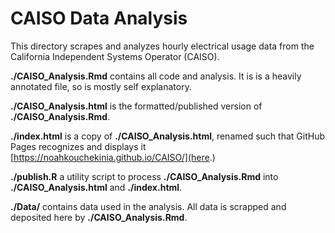 # CAISO Data Analysis
This directory scrapes and analyzes hourly electrical usage data from the California Independent Systems Operator (CAISO).

**./CAISO_Analysis.Rmd** contains all code and analysis. It is is a heavily annotated file, so is mostly self explanatory.

**./CAISO_Analysis.html** is the formatted/published version of **./CAISO_Analysis.Rmd**.

**./index.html** is a copy of **./CAISO_Analysis.html**, renamed such that GitHub Pages recognizes and displays it [https://noahkouchekinia.github.io/CAISO/](here.)

**./publish.R** a utility script to process  **./CAISO_Analysis.Rmd** into **./CAISO_Analysis.html** and **./index.html**.

**./Data/** contains data used in the analysis. All data is scrapped and deposited here by **./CAISO_Analysis.Rmd**.
